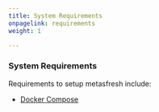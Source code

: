 ```yaml
---
title: System Requirements
onpagelink: requirements
weight: 1

---
```


### **System Requirements**

Requirements to setup metasfresh include:

- [Docker Compose](https://docs.docker.com/compose/install/)
 
